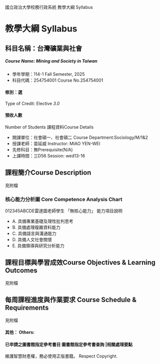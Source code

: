 國立政治大學校務行政系統 教學大綱 Syllabus
# 教學大綱 Syllabus
##  科目名稱：台灣礦業與社會
#####  Course Name: Mining and Society in Taiwan
  * 學年學期：114-1 Fall Semester, 2025 
  * 科目代碼：254754001 Course No.254754001
#### 修別：選
Type of Credit: Elective 
_3.0_
#### 預收人數
Number of Students
課程資料Course Details
  * 開課單位：社會碩一、社會碩二 Course Department:Sociology/M/1&2 
  * 授課老師：苗延威 Instructor: MIAO YEN-WEI 
  * 先修科目：無Prerequisite(N/A)
  * 上課時間：三D56 Session: wed13-16
##  課程簡介Course Description
見附檔
###  核心能力分析圖 Core Competence Analysis Chart
012345ABCDE雷達圖老師學生
「無核心能力」 
能力項目說明
  * A. 具備專業基礎及理性批判思考
  * B. 具備處理複雜資料能力
  * C. 具備語言與溝通能力
  * D. 具備人文社會關懷
  * E. 具備領導與研究分析能力
##  課程目標與學習成效Course Objectives & Learning Outcomes 
見附檔
##  每周課程進度與作業要求 Course Schedule & Requirements
見附檔
####  其他： Others:
####  已申請之圖書館指定參考書目  圖書館指定參考書查詢 |相關處理要點
維護智慧財產權，務必使用正版書籍。 Respect Copyright.